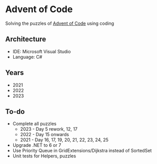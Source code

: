 # Advent of Code

Solving the puzzles of <a href='https://adventofcode.com/'>Advent of Code</a> using coding

## Architecture

- IDE: Microsoft Visual Studio
- Language: C#

## Years

- 2021
- 2022
- 2023


## To-do

- Complete all puzzles
  - 2023 - Day 5 rework, 12, 17
  - 2022 - Day 15 onwards
  - 2021 - Day 16, 17, 19, 20, 21, 22, 23, 24, 25
- Upgrade .NET to 6 or 7
- Use Priority Queue in GridExtensions/Dijkstra instead of SortedSet
- Unit tests for Helpers, puzzles
